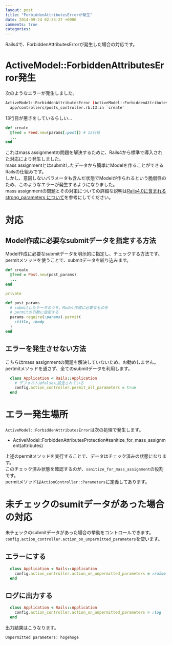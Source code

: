 ```yaml
---
layout: post
title: "ForbiddenAttributesErrorが発生"
date: 2014-09-24 02:33:27 +0900
comments: true
categories: 
---
```


Rails4で、ForbiddenAttributesErrorが発生した場合の対応です。  

# ActiveModel::ForbiddenAttributesError発生

次のようなエラーが発生しました。

```sh
ActiveModel::ForbiddenAttributesError (ActiveModel::ForbiddenAttributesError):
  app/controllers/posts_controller.rb:13:in `create'
```

13行目が悪さをしているらしい...

```rb app/controllers/posts_controller.rb
def create
  @feed = Feed.new(params[:post]) # 13行目
  ...
end
```


<!-- more -->

これはmass assignmentの問題を解決するために、Rails4から標準で導入された対応により発生しました。  
mass assignmentとはsubmitしたデータから簡単にModelを作ることができるRailsの仕組みです。  
しかし、意図しないパラメータも含んだ状態でModelが作られるという脆弱性のため、このようなエラーが発生するようになりました。  
mass assignmentの問題とその対策についての詳細な説明は[Rails4.0に含まれる strong_parameters について](http://www.willnet.in/48)を参考にしてください。

# 対応

## Model作成に必要なsubmitデータを指定する方法

Model作成に必要なsubmitデータを明示的に指定し、チェックする方法です。
permitメソッドを使うことで、submitデータを絞り込みます。

```rb app/controllers/posts_controller.rb
def create
  @feed = Post.new(post_params)
  ...
end

private

def post_params
  # submitしたデータのうち、Model作成に必要なものを
  # permitの引数に指定する
  params.require(:params).permit(
    :title, :body
  )
end
```

## エラーを発生させない方法

こちらはmass assignmentの問題を解決していないため、お勧めしません。  
pertmitメソッドを通さず、全てのsubmitデータを利用します。

```rb config/application.rb
  class Application < Rails::Application
    # デフォルトはfalseに設定されている
    config.action_controller.permit_all_parameters = true
  end
```

# エラー発生場所

`ActiveModel::ForbiddenAttributesError`は次の処理で発生します。

* ActiveModel::ForbiddenAttributesProtection#sanitize_for_mass_assignment(attributes)

上述のpermitメソッドを実行することで、データはチェック済みの状態になります。  
このチェック済み状態を確認するのが、`sanitize_for_mass_assignment`の役割です。  
permitメソッドは`ActionController::Parameters`に定義してあります。 

# 未チェックのsumitデータがあった場合の対応

未チェックのsubmitデータがあった場合の挙動をコントロールできます。  
`config.action_controller.action_on_unpermitted_parameters`を使います。

## エラーにする

```rb config/application.rb
  class Application < Rails::Application
    config.action_controller.action_on_unpermitted_parameters = :raise
  end
```

## ログに出力する

```rb config/application.rb
  class Application < Rails::Application
    config.action_controller.action_on_unpermitted_parameters = :log
  end
```

出力結果はこうなります。
```sh 
Unpermitted parameters: hogehoge
```